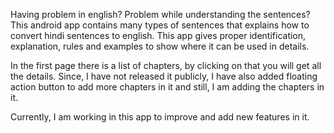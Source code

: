 Having problem in english? Problem while understanding the sentences? This android app contains many types of sentences that explains how to convert hindi sentences to english. This app gives proper identification, explanation, rules and examples to show where it can be used in details.

In the first page there is a list of chapters, by clicking on that you will get all the details. Since, I have not released it publicly, I have also added floating action button to add more chapters in it and still, I am adding the chapters in it.

Currently, I am working in this app to improve and add new features in it.
